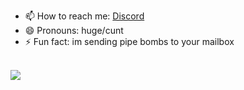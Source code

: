 - 📫 How to reach me: <a href="https://discordapp.com/users/338517945451806731">Discord</a>
- 😄 Pronouns: huge/cunt
- ⚡ Fun fact: im sending pipe bombs to your mailbox
<br>
<img src="https://iplogger.online/button%20stash/button112.gif">
